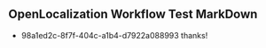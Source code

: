 ## OpenLocalization Workflow Test MarkDown
* 98a1ed2c-8f7f-404c-a1b4-d7922a088993 thanks!

<!--HONumber=Jul16_HO2-->


